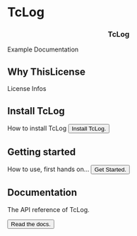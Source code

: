 # TcLog

<div align="center">
  <h3 align="center">
    TcLog
  </h3>
</div>

Example Documentation

## Why ThisLicense
License Infos

## Install TcLog
How to install TcLog
<button onClick="location.href='userguide/installation.html'" type="button">Install TcLog.</button>

## Getting started
How to use, first hands on...
<button onClick="location.href='userguide/getStarted.html'" type="button">Get Started.</button>

## Documentation
The API reference of TcLog.

<button onClick="location.href='reference/TcLog/Constants.html'" type="button">Read the docs.</button>
